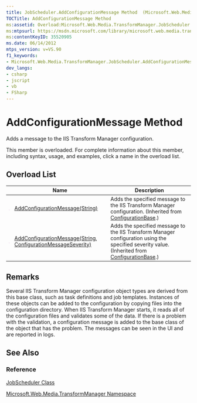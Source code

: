 ```yaml
---
title: JobScheduler.AddConfigurationMessage Method  (Microsoft.Web.Media.TransformManager)
TOCTitle: AddConfigurationMessage Method
ms:assetid: Overload:Microsoft.Web.Media.TransformManager.JobScheduler.AddConfigurationMessage
ms:mtpsurl: https://msdn.microsoft.com/library/microsoft.web.media.transformmanager.jobscheduler.addconfigurationmessage(v=VS.90)
ms:contentKeyID: 35520905
ms.date: 06/14/2012
mtps_version: v=VS.90
f1_keywords:
- Microsoft.Web.Media.TransformManager.JobScheduler.AddConfigurationMessage
dev_langs:
- csharp
- jscript
- vb
- FSharp
---
```


# AddConfigurationMessage Method

Adds a message to the IIS Transform Manager configuration.

This member is overloaded. For complete information about this member, including syntax, usage, and examples, click a name in the overload list.

## Overload List

||Name|Description|
|--- |--- |--- |
|![Public method](images/Hh125771.pubmethod(en-us,VS.90).gif "Public method")|[AddConfigurationMessage(String)](configurationbase-addconfigurationmessage-method-string-microsoft-web-media-transformmanager.md)|Adds the specified message to the IIS Transform Manager configuration. (Inherited from [ConfigurationBase](configurationbase-class-microsoft-web-media-transformmanager.md).)|
|![Public method](images/Hh125771.pubmethod(en-us,VS.90).gif "Public method")|[AddConfigurationMessage(String, ConfigurationMessageSeverity)](configurationbase-addconfigurationmessage-method-string-configurationmessageseverity-microsoft-web-media-transformmanager.md)|Adds the specified message to the IIS Transform Manager configuration using the specified severity value. (Inherited from [ConfigurationBase](configurationbase-class-microsoft-web-media-transformmanager.md).)|

## Remarks

Several IIS Transform Manager configuration object types are derived from this base class, such as task definitions and job templates. Instances of these objects can be added to the configuration by copying files into the configuration directory. When IIS Transform Manager starts, it reads all of the configuration files and validates some of the data. If there is a problem with the validation, a configuration message is added to the base class of the object that has the problem. The messages can be seen in the UI and are reported in logs.

## See Also

### Reference

[JobScheduler Class](jobscheduler-class-microsoft-web-media-transformmanager.md)

[Microsoft.Web.Media.TransformManager Namespace](microsoft-web-media-transformmanager-namespace.md)

